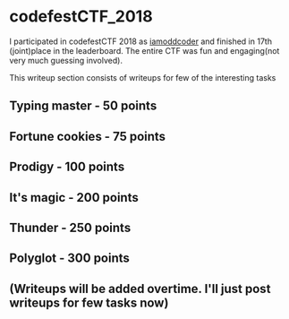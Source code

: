 # codefestCTF_2018

I participated in codefestCTF 2018 as [iamoddcoder](https://www.hackerrank.com/contests/codefest-ctf-18/leaderboard) and finished in 17th (joint)place in the leaderboard. The entire CTF was fun and engaging(not very much guessing involved).

This writeup section consists of writeups for few of the interesting tasks
## Typing master - 50 points
## Fortune cookies - 75 points
## Prodigy - 100 points
## It's magic - 200 points
## Thunder - 250 points
## Polyglot - 300 points

## (Writeups will be added overtime. I'll just post writeups for few tasks now)
